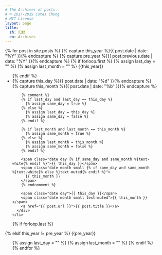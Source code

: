 ```yaml
---
# The Archives of posts.
# © 2017-2019 Cotes Chung
# MIT License
layout: page
title:
  zh: 归档
  en: Archives
---
```


<div id="archives" class="pl-xl-2">
{% for post in site.posts %}
  {% capture this_year %}{{ post.date | date: "%Y" }}{% endcapture %}
  {% capture pre_year %}{{ post.previous.date | date: "%Y" }}{% endcapture %}
  {% if forloop.first %}
    {% assign last_day = "" %}
    {% assign last_month = "" %}
  <span class="lead">{{this_year}}</span>
  <ul class="list-unstyled">
  {% endif %}
    <li>
      <div>
        {% capture this_day %}{{ post.date | date: "%d" }}{% endcapture %}
        {% capture this_month %}{{ post.date | date: "%b" }}{% endcapture %}

        {% comment %}
        {% if last_day and last_day == this_day %}
          {% assign same_day = true %}
        {% else %}
          {% assign last_day = this_day %}
          {% assign same_day = false %}
        {% endif %}

        {% if last_month and last_month == this_month %}
          {% assign same_month = true %}
        {% else %}
          {% assign last_month = this_month %}
          {% assign same_month = false %}
        {% endif %}

        <span class="date day {% if same_day and same_month %}text-white{% endif %}">{{ this_day }}</span>
        <span class="date month small {% if same_day and same_month %}text-white{% else %}text-muted{% endif %}">
          {{ this_month }}
        </span>
        {% endcomment %}

        <span class="date day">{{ this_day }}</span>
        <span class="date month small text-muted">{{ this_month }}</span>
        <a href="{{ post.url }}">{{ post.title }}</a>
      </div>
    </li>
  {% if forloop.last %}
  </ul>
  {% elsif this_year != pre_year %}
  </ul>
  <span class="lead">{{pre_year}}</span>
  <ul class="list-unstyled">
    {% assign last_day = "" %}
    {% assign last_month = "" %}
  {% endif %}
{% endfor %}
</div>